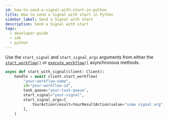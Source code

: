 ```yaml
---
id: how-to-send-a-signal-with-start-in-python
title: How to send a Signal with start in Python
sidebar_label: Send a Signal with start
description: Send a Signal with start
tags:
  - developer-guide
  - sdk
  - python
---
```


Use the `start_signal` and `start_signal_args` arguments from either the [`start_workflow()`](https://python.temporal.io/temporalio.client.client#start_workflow) or [`execute_workflow()`](https://python.temporal.io/temporalio.client.client#execute_workflow) asynchronous methods.

```python
async def start_with_signal(client: Client):
    handle = await client.start_workflow(
        "your-workflow-name",
        id="your-workflow-id",
        task_queue="your-task-queue",
        start_signal="your-signal",
        start_signal_args=[
            YourAction(result=YourResultAction(value="some signal arg"))
        ],
    )
```
